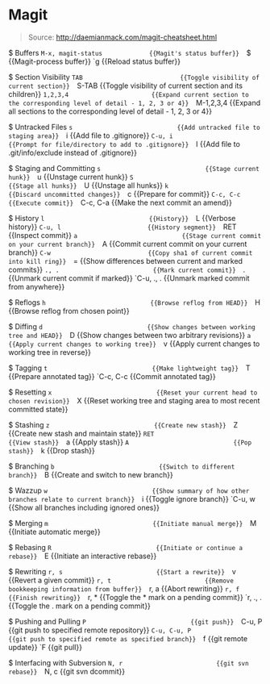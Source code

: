 # Magit

> Source: http://daemianmack.com/magit-cheatsheet.html

$ Buffers
    `M-x, magit-status             {{Magit's status buffer}} 
    `$                             {{Magit-process buffer}} 
    `g                             {{Reload status buffer}} 

$ Section Visibility
    `TAB                           {{Toggle visibility of current section}} 
    `S-TAB                         {{Toggle visibility of current section and its children}} 
    `1,2,3,4                       {{Expand current section to the corresponding level of detail - 1, 2, 3 or 4}} 
    `M-1,2,3,4                     {{Expand all sections to the corresponding level of detail - 1, 2, 3 or 4}} 

$ Untracked Files
    `s                             {{Add untracked file to staging area}} 
    `i                             {{Add file to .gitignore}} 
    `C-u, i                        {{Prompt for file/directory to add to .gitignore}} 
    `I                             {{Add file to .git/info/exclude instead of .gitignore}} 

$ Staging and Committing
    `s                             {{Stage current hunk}} 
    `u                             {{Unstage current hunk}} 
    `S                             {{Stage all hunks}} 
    `U                             {{Unstage all hunks}} 
    `k                             {{Discard uncommitted changes}} 
    `c                             {{Prepare for commit}} 
    `C-c, C-c                      {{Execute commit}} 
    `C-c, C-a                      {{Make the next commit an amend}} 

$ History
    `l                             {{History}} 
    `L                             {{Verbose history}} 
    `C-u, l                        {{History segment}} 
    `RET                           {{Inspect commit}} 
    `a                             {{Stage current commit on your current branch}} 
    `A                             {{Commit current commit on your current branch}} 
    `C-w                           {{Copy sha1 of current commit into kill ring}} 
    `=                             {{Show differences between current and marked commits}} 
    `., .                          {{Mark current commit}} 
    `.                             {{Unmark current commit if marked}} 
    `C-u, ., .                     {{Unmark marked commit from anywhere}} 

$ Reflogs
    `h                             {{Browse reflog from HEAD}} 
    `H                             {{Browse reflog from chosen point}} 

$ Diffing
    `d                             {{Show changes between working tree and HEAD}} 
    `D                             {{Show changes between two arbitrary revisions}} 
    `a                             {{Apply current changes to working tree}} 
    `v                             {{Apply current changes to working tree in reverse}} 

$ Tagging
    `t                             {{Make lightweight tag}} 
    `T                             {{Prepare annotated tag}} 
    `C-c, C-c                      {{Commit annotated tag}} 

$ Resetting
    `x                             {{Reset your current head to chosen revision}} 
    `X                             {{Reset working tree and staging area to most recent committed state}} 

$ Stashing
    `z                             {{Create new stash}} 
    `Z                             {{Create new stash and maintain state}} 
    `RET                           {{View stash}} 
    `a                             {{Apply stash}} 
    `A                             {{Pop stash}} 
    `k                             {{Drop stash}} 

$ Branching
    `b                             {{Switch to different branch}} 
    `B                             {{Create and switch to new branch}} 

$ Wazzup
    `w                             {{Show summary of how other branches relate to current branch}} 
    `i                             {{Toggle ignore branch}} 
    `C-u, w                        {{Show all branches including ignored ones}} 

$ Merging
    `m                             {{Initiate manual merge}} 
    `M                             {{Initiate automatic merge}} 

$ Rebasing
    `R                             {{Initiate or continue a rebase}} 
    `E                             {{Initiate an interactive rebase}} 

$ Rewriting
    `r, s                          {{Start a rewrite}} 
    `v                             {{Revert a given commit}} 
    `r, t                          {{Remove bookkeeping information from buffer}} 
    `r, a                          {{Abort rewriting}} 
    `r, f                          {{Finish rewriting}} 
    `r, *                          {{Toggle the * mark on a pending commit}} 
    `r, ., .                       {{Toggle the . mark on a pending commit}} 

$ Pushing and Pulling
    `P                             {{git push}} 
    `C-u, P                        {{git push to specified remote repository}} 
    `C-u, C-u, P                   {{git push to specified remote as specified branch}} 
    `f                             {{git remote update}} 
    `F                             {{git pull}} 

$ Interfacing with Subversion
    `N, r                          {{git svn rebase}} 
    `N, c                          {{git svn dcommit}} 

